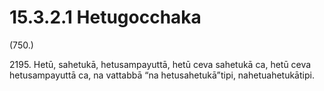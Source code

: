 # 15.3.2.1 Hetugocchaka

(750.)

2195\. Hetū, sahetukā, hetusampayuttā, hetū ceva sahetukā ca, hetū ceva hetusampayuttā ca, na vattabbā “na hetusahetukā”tipi, nahetuahetukātipi.
